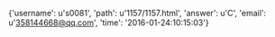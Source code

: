 {'username': u's0081', 'path': u'1157/1157.html', 'answer': u'C', 'email': u'358144668@qq.com', 'time': '2016-01-24:10:15:03'}
